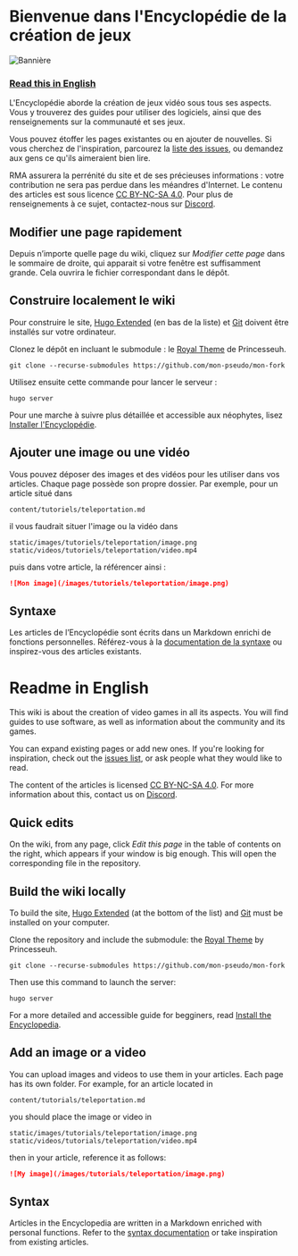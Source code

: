 # Bienvenue dans l'Encyclopédie de la création de jeux

![Bannière](/static/images/accueil/banniere.png)

### [Read this in English](#readme-in-english)

L'Encyclopédie aborde la création de jeux vidéo sous tous ses aspects. Vous y trouverez des guides pour utiliser des logiciels, ainsi que des renseignements sur la communauté et ses jeux.

Vous pouvez étoffer les pages existantes ou en ajouter de nouvelles. Si vous cherchez de l'inspiration, parcourez la [liste des issues](https://github.com/rpgmakeralliance/wiki/issues), ou demandez aux gens ce qu'ils aimeraient bien lire.

RMA assurera la perrénité du site et de ses précieuses informations : votre contribution ne sera pas perdue dans les méandres d'Internet. Le contenu des articles est sous licence [CC BY-NC-SA 4.0](https://creativecommons.org/licenses/by-nc-sa/4.0/). Pour plus de renseignements à ce sujet, contactez-nous sur [Discord](https://discord.gg/RrBppaj).

## Modifier une page rapidement

Depuis n’importe quelle page du wiki, cliquez sur *Modifier cette page* dans le sommaire de droite, qui apparait si votre fenêtre est suffisamment grande. Cela ouvrira le fichier correspondant dans le dépôt.

## Construire localement le wiki

Pour construire le site, [Hugo Extended](https://github.com/gohugoio/hugo/releases) (en bas de la liste) et [Git](https://git-scm.com/downloads) doivent être installés sur votre ordinateur.

Clonez le dépôt en incluant le submodule : le [Royal Theme](https://github.com/Princesseuh/hugo-royal-theme) de Princesseuh.

```
git clone --recurse-submodules https://github.com/mon-pseudo/mon-fork
```

Utilisez ensuite cette commande pour lancer le serveur :

```
hugo server
```

Pour une marche à suivre plus détaillée et accessible aux néophytes, lisez [Installer l'Encyclopédie](https://wiki.gamedevalliance.fr/contribuer/installer).

## Ajouter une image ou une vidéo

Vous pouvez déposer des images et des vidéos pour les utiliser dans vos articles. Chaque page possède son propre dossier. Par exemple, pour un article situé dans

```
content/tutoriels/teleportation.md
```

il vous faudrait situer l'image ou la vidéo dans

```
static/images/tutoriels/teleportation/image.png
static/videos/tutoriels/teleportation/video.mp4
```

puis dans votre article, la référencer ainsi :

```markdown
![Mon image](/images/tutoriels/teleportation/image.png)
```

## Syntaxe

Les articles de l’Encyclopédie sont écrits dans un Markdown enrichi de fonctions personnelles. Référez-vous à la [documentation de la syntaxe](https://wiki.gamedevalliance.fr/contribuer/syntaxe) ou inspirez-vous des articles existants.

# Readme in English

This wiki is about the creation of video games in all its aspects. You will find guides to use software, as well as information about the community and its games.

You can expand existing pages or add new ones. If you're looking for inspiration, check out the [issues list](https://github.com/rpgmakeralliance/wiki/issues), or ask people what they would like to read.

The content of the articles is licensed [CC BY-NC-SA 4.0](https://creativecommons.org/licenses/by-nc-sa/4.0/). For more information about this, contact us on [Discord](https://discord.gg/RrBppaj).

## Quick edits

On the wiki, from any page, click *Edit this page* in the table of contents on the right, which appears if your window is big enough. This will open the corresponding file in the repository.

## Build the wiki locally

To build the site, [Hugo Extended](https://github.com/gohugoio/hugo/releases) (at the bottom of the list) and [Git](https://git-scm.com/downloads) must be installed on your computer.

Clone the repository and include the submodule: the [Royal Theme](https://github.com/Princesseuh/hugo-royal-theme) by Princesseuh.

```
git clone --recurse-submodules https://github.com/mon-pseudo/mon-fork
```

Then use this command to launch the server:

```
hugo server
```

For a more detailed and accessible guide for begginers, read [Install the Encyclopedia](https://wiki.gamedevalliance.fr/en/contribute/install).

## Add an image or a video

You can upload images and videos to use them in your articles. Each page has its own folder. For example, for an article located in

```
content/tutorials/teleportation.md
```

you should place the image or video in

```
static/images/tutorials/teleportation/image.png
static/videos/tutorials/teleportation/video.mp4
```

then in your article, reference it as follows:

```markdown
![My image](/images/tutorials/teleportation/image.png)
```

## Syntax

Articles in the Encyclopedia are written in a Markdown enriched with personal functions. Refer to the [syntax documentation](https://wiki.gamedevalliance.fr/en/contribute/syntax) or take inspiration from existing articles.
